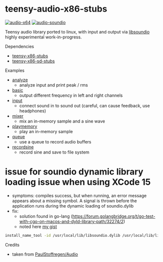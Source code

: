 # teensy-audio-x86-stubs
[![audio-x64](https://github.com/newdigate/teensy-audio-x86-stubs/actions/workflows/audio-x64.yml/badge.svg)](https://github.com/newdigate/teensy-audio-x86-stubs/actions/workflows/audio-x64.yml)
[![audio-soundio](https://github.com/newdigate/teensy-audio-x86-stubs/actions/workflows/soundio.yml/badge.svg)](https://github.com/newdigate/teensy-audio-x86-stubs/actions/workflows/soundio.yml)

Teensy audio library ported to linux, with input and output via [libsoundio](https://github.com/andrewrk/libsoundio) highly experimental work-in-progress. 

Dependencies
* [teensy-x86-stubs](https://github.com/newdigate/teensy-x86-stubs)
* [teensy-x86-sd-stubs](https://github.com/newdigate/teensy-x86-sd-stubs)

Examples

* [analyze](extras/soundio/examples/analyze) 
  * analyze input and print peak / rms    
* [basic](extras/soundio/examples/basic)
  * output different frequency in left and right channels  
* [input](extras/soundio/examples/input)
  * connect sound in to sound out (careful, can cause feedback, use headphones) 
* [mixer](extras/soundio/examples/mixer)
  * mix an in-memory sample and a sine wave
* [playmemory](extras/soundio/examples/playmemory)
  * play an in-memory sample
* [queue](extras/soundio/examples/queue)
  * use a queue to record audio buffers
* [recordsine](extras/soundio/examples/recordsine)
  * record sine and save to file system  

# issue for soundio dynamic library loading issue when using XCode 15
* symptoms: compiles success, but when running, an error message appears about a missing symbol. A signal is thrown before the application runs during the dynamic loading of soundio.dylib
* fix:
  * solution found in go-lang (https://forum.golangbridge.org/t/go-test-with-cgo-on-macos-and-dyld-library-path/32274/2)
  * noted here [my gist](https://gist.github.com/newdigate/8418a30039b9c1c849a1a20db2de81dc) 
```sh
install_name_tool -id /usr/local/lib/libsoundio.dylib /usr/local/lib/libsoundio.dylib
```

Credits
* taken from [PaulStoffregen/Audio](https://github.com/PaulStoffregen/Audio)
